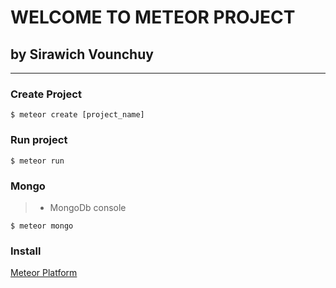 # WELCOME TO METEOR PROJECT
## by Sirawich Vounchuy
----------
### Create Project
```
$ meteor create [project_name]
```

### Run project
```
$ meteor run
```
### Mongo

> * MongoDb console
```
$ meteor mongo
``` 

### Install 

[Meteor Platform](https://www.meteor.com/)